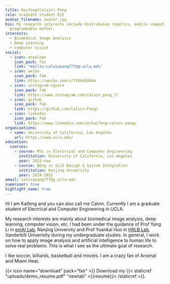 ```yaml
---
title: Kaifeng(Calvin) Pang
role: Graduate student ECE
avatar_filename: avatar.jpg
bio: My research interests include distributed robotics, mobile computing and
  programmable matter.
interests:
  - Biomedical Image Analysis
  - Deep Learning
  - Computer Vision
social:
  - icon: envelope
    icon_pack: fas
    link: "mailto:calvinpang777@g.ucla.edu"
  - icon: weibo
    icon_pack: fab
    link: https://weibo.com/u/7100458844
  - icon: instagram-square
    icon_pack: fab
    link: https://www.instagram.com/calvin_pang_7/
  - icon: github
    icon_pack: fab
    link: https://github.com/Calvin-Pang/
  - icon: linkedin
    icon_pack: fab
    link: https://www.linkedin.com/in/kaifeng-calvin-pang/
organizations:
  - name: University of California, Los Angeles
    url: https://www.ucla.edu/
education:
  courses:
    - course: MSc in Electrical and Computer Engineering    
      institution: University of California, Los Angeles
      year: 2022-now
    - course: BEng in VLSI Design & System Integration
      institution: Nanjing University
      year: 2018-2022
email: calvinpang777@g.ucla.edu
superuser: true
highlight_name: true
---
```


Hi I am Kaifeng and you can also call me Calvin. Currently I am a graduate student of Electrical and Computer Engineering in UCLA. 

My research interests are mainly about biomedical image analysis, deep learning, computer vision, etc. I had been under the guidance of Prof Yang Li in [emAI Lab](https://nju-ee.github.io/),  Nanjing University and Prof Yuankai Huo in [HRLB Lab](https://hrlblab.github.io/), Vanderbilt Univerisity during my undergraduate studies. In general, I work on how to apply image analysis and artificial intelligence to human life to solve real problems. This is what I see as the ultimate goal of research.

I like soccer, billiards, basketball and movies.
I am a crazy fan of Arsenal and Miami Heat.

{{< icon name="download" pack="fas" >}} Download my {{< staticref "uploads/demo_resume.pdf" "newtab" >}}resumé{{< /staticref >}}.
